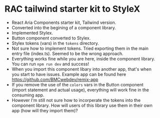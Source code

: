 # RAC tailwind starter kit to StyleX

* React Aria Components starter kit, Tailwind version.
* Converted into the begining of a component library.
* Implemented Stylex.
* Button component converted to Stylex.
* Stylex tokens (vars) in the `tokens` directory.
* Not sure how to implement tokens. Tried exporting them in the main entry file (index.ts). Seemed to be the wrong approach.
* Everything works fine while you are here, inside the component library. You can run `npm run dev` and success!
* When you import this component libary into another app, that's when you start to have issues. Example app can be found here https://github.com/BMCwebdev/remix-app
* If you remove the use of the `colors` vars in the Button component (import statement and actual usage), everything will work fine in the consuming app.
* However I'm still not sure how to incorperate the tokens into the component library. How will users of this library use them in their own app (how will they import them)?

